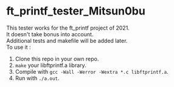 # ft_printf_tester_Mitsun0bu
This tester works for the ft_printf project of 2021.  
It doesn't take bonus into account.  
Additional tests and makefile will be added later.  
To use it :  
1. Clone this repo in your own repo.  
2. `make` your libftprintf.a library.  
3. Compile with `gcc -Wall -Werror -Wextra *.c libftprintf.a`.  
4. Run with `./a.out`.  

